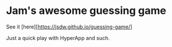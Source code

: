 # Jam's awesome guessing game

See it [here][https://jsdw.github.io/guessing-game/]

Just a quick play with HyperApp and such.
